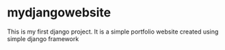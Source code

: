 # mydjangowebsite
This is my first django project. It is a simple portfolio website created using simple django framework
